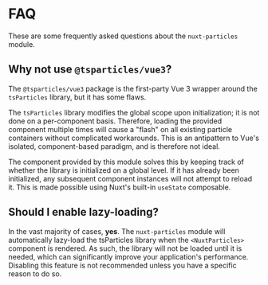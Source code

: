 # FAQ

These are some frequently asked questions about the `nuxt-particles` module.

## Why not use `@tsparticles/vue3`?

The `@tsparticles/vue3` package is the first-party Vue 3 wrapper around the `tsParticles` library, but
it has some flaws.

The `tsParticles` library modifies the global scope upon initialization; it is not done on a per-component basis. Therefore,
loading the provided component multiple times will cause a "flash" on all existing particle containers without complicated
workarounds. This is an antipattern to Vue's isolated, component-based paradigm, and is therefore not ideal.

The component provided by this module solves this by keeping track of whether the library is initialized on a
global level. If it has already been initialized, any subsequent component instances will not attempt to reload it.
This is made possible using Nuxt's built-in `useState` composable.

## Should I enable lazy-loading?

In the vast majority of cases, **yes**. The `nuxt-particles` module will automatically lazy-load the tsParticles library
when the `<NuxtParticles>` component is rendered. As such, the library will not be loaded until it is needed,
which can significantly improve your application's performance. Disabling this feature is not recommended unless you
have a specific reason to do so.


